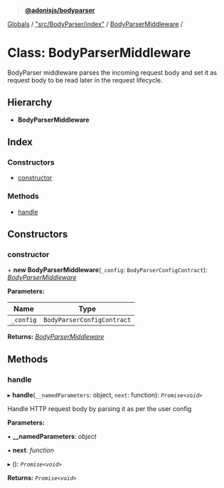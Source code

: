 > **[@adonisjs/bodyparser](../README.md)**

[Globals](../globals.md) / ["src/BodyParser/index"](../modules/_src_bodyparser_index_.md) / [BodyParserMiddleware](_src_bodyparser_index_.bodyparsermiddleware.md) /

# Class: BodyParserMiddleware

BodyParser middleware parses the incoming request body and set it as
request body to be read later in the request lifecycle.

## Hierarchy

* **BodyParserMiddleware**

## Index

### Constructors

* [constructor](_src_bodyparser_index_.bodyparsermiddleware.md#constructor)

### Methods

* [handle](_src_bodyparser_index_.bodyparsermiddleware.md#handle)

## Constructors

###  constructor

\+ **new BodyParserMiddleware**(`_config`: `BodyParserConfigContract`): *[BodyParserMiddleware](_src_bodyparser_index_.bodyparsermiddleware.md)*

**Parameters:**

Name | Type |
------ | ------ |
`_config` | `BodyParserConfigContract` |

**Returns:** *[BodyParserMiddleware](_src_bodyparser_index_.bodyparsermiddleware.md)*

## Methods

###  handle

▸ **handle**(`__namedParameters`: object, `next`: function): *`Promise<void>`*

Handle HTTP request body by parsing it as per the user
config

**Parameters:**

▪ **__namedParameters**: *object*

▪ **next**: *function*

▸ (): *`Promise<void>`*

**Returns:** *`Promise<void>`*